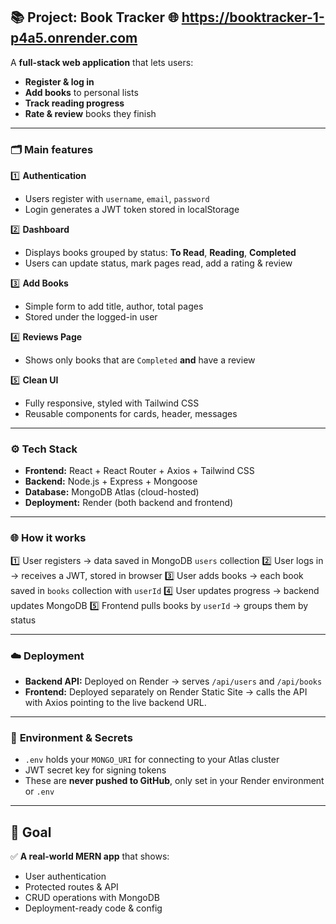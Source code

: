 
## 📚 **Project: Book Tracker**  🌐 https://booktracker-1-p4a5.onrender.com

A **full-stack web application** that lets users:

* **Register & log in**
* **Add books** to personal lists
* **Track reading progress**
* **Rate & review** books they finish

---

### 🗂️ **Main features**

1️⃣ **Authentication**

* Users register with `username`, `email`, `password`
* Login generates a JWT token stored in localStorage

2️⃣ **Dashboard**

* Displays books grouped by status: **To Read**, **Reading**, **Completed**
* Users can update status, mark pages read, add a rating & review

3️⃣ **Add Books**

* Simple form to add title, author, total pages
* Stored under the logged-in user

4️⃣ **Reviews Page**

* Shows only books that are `Completed` **and** have a review

5️⃣ **Clean UI**

* Fully responsive, styled with Tailwind CSS
* Reusable components for cards, header, messages

---

### ⚙️ **Tech Stack**

* **Frontend:** React + React Router + Axios + Tailwind CSS
* **Backend:** Node.js + Express + Mongoose
* **Database:** MongoDB Atlas (cloud-hosted)
* **Deployment:** Render (both backend and frontend)

---

### 🌐 **How it works**

1️⃣ User registers → data saved in MongoDB `users` collection
2️⃣ User logs in → receives a JWT, stored in browser
3️⃣ User adds books → each book saved in `books` collection with `userId`
4️⃣ User updates progress → backend updates MongoDB
5️⃣ Frontend pulls books by `userId` → groups them by status

---

### ☁️ **Deployment**

* **Backend API:** Deployed on Render → serves `/api/users` and `/api/books`
* **Frontend:** Deployed separately on Render Static Site → calls the API with Axios pointing to the live backend URL.

---

### 🔐 **Environment & Secrets**

* `.env` holds your `MONGO_URI` for connecting to your Atlas cluster
* JWT secret key for signing tokens
* These are **never pushed to GitHub**, only set in your Render environment or `.env`

---

## 🚀 **Goal**

✅ **A real-world MERN app** that shows:

* User authentication
* Protected routes & API
* CRUD operations with MongoDB
* Deployment-ready code & config
